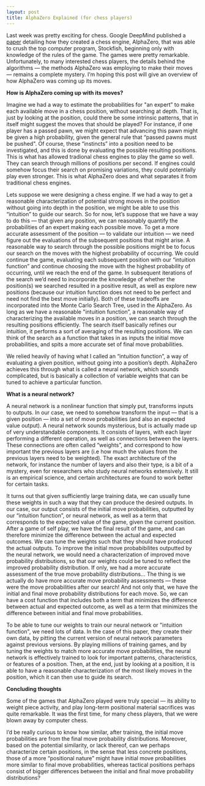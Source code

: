 ```yaml
---
layout: post
title: AlphaZero Explained (for chess players)
---
```


Last week was pretty exciting for chess. 
Google DeepMind published a [paper](https://arxiv.org/abs/1712.01815) detailing how they created a chess engine, AlphaZero, that was able to crush the top computer program, Stockfish, beginning only with knowledge of the rules of the game. 
The games were pretty remarkable.
Unfortunately, to many interested chess players, the details behind the algorithms — the methods AlphaZero was employing to make their moves — remains a complete mystery. 
I’m hoping this post will give an overview of how AlphaZero was coming up its moves. 

**How is AlphaZero coming up with its moves?**

Imagine we had a way to estimate the probabilities for "an expert” to make each available move in a chess position, without searching at depth. 
That is, just by looking at the position, could there be some intrinsic patterns, that in itself might suggest the moves that should be played? 
For instance, if one player has a passed pawn, we might expect that advancing this pawn might be given a high probability, given the general rule that “passed pawns must be pushed".
Of course, these “instincts” into a position need to be investigated, and this is done by evaluating the possible resulting positions. 
This is what has allowed tradional chess engines to play the game so well. They can search through millions of positions per second. 
If engines could somehow focus their search on promising variations, they could potentially play even stronger. 
This is what AlphaZero does and what separates it from traditional chess engines.

Lets suppose we were designing a chess engine.
If we had a way to get a reasonable characterization of potential strong moves in the position without going into depth in the position, we might be able to use this “intuition” to guide our search. 
So for now, let’s suppose that we have a way to do this — that given any position, we can reasonably quantify the probabilities of an expert making each possible move. 
To get a more accurate assessment of the position — to validate our intuition — we need figure out the evaluations of the subsequent positions that might arise.
A reasonable way to search through the possible positions might be to focus our search on the moves with the highest probability of occurring. 
We could continue the game, evaluating each subsequent position with our “intuition function” and continue choosing the move with the highest probability of occurring, until we reach the end of the game.
In subsequent iterations of the search we’d need to incorporate the knowledge of whether the position(s) we searched resulted in a positive result, as well as explore new positions (because our intuition function does not need to be perfect and need not find the best move initially). 
Both of these tradeoffs are incorporated into the Monte Carlo Search Tree, used in the AlphaZero. 
As long as we have a reasonable "intuition function”, a reasonable way of characterizing the available moves in a position, we can search through the resulting positions efficiently. 
The search itself basically refines our intuition, it performs a sort of averaging of the resulting positions.
We can think of the search as a function that takes in as inputs the initial move probabilities, and spits a more accurate set of final move probabilities.

We relied heavily of having what I called an “intuition function”, a way of evaluating a given position, without going into a position’s depth. 
AlphaZero achieves this through what is called a neural network, which sounds complicated, but is basically a collection of variable weights that can be tuned to achieve a particular function.

**What is a neural network?**

A neural network is a nonlinear function that simply put, transforms inputs to outputs. 
In our case, we need to somehow transform the input — that is a given position — into a set of move probabilities (and also an expected value output). 
A neural network sounds mysterious, but is actually made up of very understandable components. 
It consists of layers, with each layer performing a different operation, as well as connections between the layers. 
These connections are often called “weights”, and correspond to how important the previous layers are (i.e how much the values from the previous layers need to be weighted).
The exact architecture of the network, for instance the number of layers and also their type, is a bit of a mystery, even for researchers who study neural networks extensively. 
It still is an empirical science, and certain architectures are found to work better for certain tasks.

It turns out that given sufficiently large training data, we can usually tune these weights in such a way that they can produce the desired outputs.
In our case, our output consists of the initial move probabilities, outputted by our “intuition function”, or neural network, as well as a term that corresponds to the expected value of the game, given the current position.
After a game of self play, we have the final result of the game, and can therefore minimize the difference between the actual and expected outcomes. 
We can tune the weights such that they should have produced the actual outputs.
To improve the initial move probabibilites outputted by the neural network, we would need a characterization of improved move probability distributions, so that our weights could be tuned to reflect the improved probability distribution. 
If only, we had a more accurate assessment of the true move probability distributions… 
The thing is we actually do have more accurate move probability assessments — these were the move probabilities after our search! 
And not only that, we have the initial and final move probability distributions for each move.
So, we can have a cost function that includes both a term that minimizes the difference between actual and expected outcome, as well as a term that minimizes the difference between initial and final move probabilities. 

To be able to tune our weights to train our neural network or "intuition function", we need lots of data. 
In the case of this paper, they create their own data, by pitting the current version of neural network parameters against previous versions. 
By playing millions of training games, and by tuning the weights to match more accurate move probabilities, the neural network is effectively trained to look for important patterns, characteristics, or features of a position. 
Then, at the end, just by looking at a position, it is able to have a reasonable characterization of the most likely moves in the position, which it can then use to guide its search.

**Concluding thoughts**

Some of the games that AlphaZero played were truly special — its ability to weight piece activity, and play long-term positional material sacrifices was quite remarkable. 
It was the first time, for many chess players, that we were blown away by computer chess. 

I’d be really curious to know how similar, after training, the initial move probabilities are from the final move probability distributions. 
Moreover, based on the potential similarity, or lack thereof, can we perhaps characterize certain positions, in the sense that less concrete positions, those of a more “positional nature” might have initial move probabilities more similar to final move probabilities, whereas tactical positions perhaps consist of bigger differences between the initial and final move probability distributions? 

